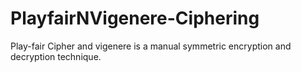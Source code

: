 # PlayfairNVigenere-Ciphering
Play-fair Cipher and vigenere is a manual symmetric encryption and decryption technique.
